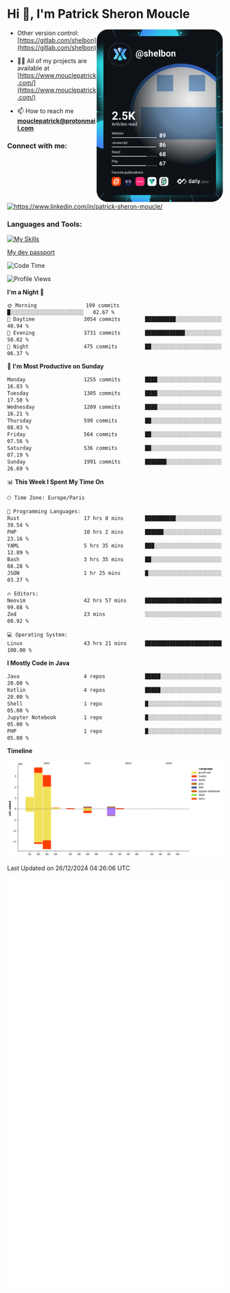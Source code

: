  
  <div align="left">
  <h1 align="left"> Hi 👋, I'm Patrick Sheron Moucle</h1>
<a     href="https://app.daily.dev/shelbon"><img src="https://github.com/shelbon/shelbon/blob/main/devcard.svg"  width="295" align="right" alt="shelbon's Dev Card"/></a>

- Other version control: [https://gitlab.com/shelbon](https://gitlab.com/shelbon)
- 👨‍💻 All of my projects are available at [https://www.mouclepatrick.com/](https://www.mouclepatrick.com/)

- 📫 How to reach me **mouclepatrick@protonmail.com**

<h3 align="left">Connect with me:</h3>
<p align="left">
<a href="https://linkedin.com/in/https://www.linkedin.com/in/patrick-sheron-moucle/" target="blank"  ><img align="center" src="https://raw.githubusercontent.com/rahuldkjain/github-profile-readme-generator/master/src/images/icons/Social/linked-in-alt.svg" alt="https://www.linkedin.com/in/patrick-sheron-moucle/" height="30" width="40" /></a>
</p>

<h3 align="left">Languages and Tools:</h3>
 
 [![My Skills](https://skillicons.dev/icons?i=kotlin,java,svelte,vue,spring,laravel,nuxt,htmx,go,php,elixir,graphql,css,html,tailwind,idea,vscode,redis,git,gitlab&perline=6&theme=light)](https://skillicons.dev)

[My dev passport](https://passeport.dev/p/e96cf336-11d7-4edd-916d-11af626333a8)
<!--START_SECTION:waka-->
![Code Time](http://img.shields.io/badge/Code%20Time-4%2C834%20hrs%2040%20mins-blue)

![Profile Views](http://img.shields.io/badge/Profile%20Views-0-blue)

**I'm a Night 🦉** 

```text
🌞 Morning                199 commits         █░░░░░░░░░░░░░░░░░░░░░░░░   02.67 % 
🌆 Daytime                3054 commits        ██████████░░░░░░░░░░░░░░░   40.94 % 
🌃 Evening                3731 commits        █████████████░░░░░░░░░░░░   50.02 % 
🌙 Night                  475 commits         ██░░░░░░░░░░░░░░░░░░░░░░░   06.37 % 
```
📅 **I'm Most Productive on Sunday** 

```text
Monday                   1255 commits        ████░░░░░░░░░░░░░░░░░░░░░   16.83 % 
Tuesday                  1305 commits        ████░░░░░░░░░░░░░░░░░░░░░   17.50 % 
Wednesday                1209 commits        ████░░░░░░░░░░░░░░░░░░░░░   16.21 % 
Thursday                 599 commits         ██░░░░░░░░░░░░░░░░░░░░░░░   08.03 % 
Friday                   564 commits         ██░░░░░░░░░░░░░░░░░░░░░░░   07.56 % 
Saturday                 536 commits         ██░░░░░░░░░░░░░░░░░░░░░░░   07.19 % 
Sunday                   1991 commits        ███████░░░░░░░░░░░░░░░░░░   26.69 % 
```


📊 **This Week I Spent My Time On** 

```text
🕑︎ Time Zone: Europe/Paris

💬 Programming Languages: 
Rust                     17 hrs 8 mins       ██████████░░░░░░░░░░░░░░░   39.54 % 
PHP                      10 hrs 2 mins       ██████░░░░░░░░░░░░░░░░░░░   23.16 % 
YAML                     5 hrs 35 mins       ███░░░░░░░░░░░░░░░░░░░░░░   12.89 % 
Bash                     3 hrs 35 mins       ██░░░░░░░░░░░░░░░░░░░░░░░   08.28 % 
JSON                     1 hr 25 mins        █░░░░░░░░░░░░░░░░░░░░░░░░   03.27 % 

🔥 Editors: 
Neovim                   42 hrs 57 mins      █████████████████████████   99.08 % 
Zed                      23 mins             ░░░░░░░░░░░░░░░░░░░░░░░░░   00.92 % 

💻 Operating System: 
Linux                    43 hrs 21 mins      █████████████████████████   100.00 % 
```

**I Mostly Code in Java** 

```text
Java                     4 repos             █████░░░░░░░░░░░░░░░░░░░░   20.00 % 
Kotlin                   4 repos             █████░░░░░░░░░░░░░░░░░░░░   20.00 % 
Shell                    1 repo              █░░░░░░░░░░░░░░░░░░░░░░░░   05.00 % 
Jupyter Notebook         1 repo              █░░░░░░░░░░░░░░░░░░░░░░░░   05.00 % 
PHP                      1 repo              █░░░░░░░░░░░░░░░░░░░░░░░░   05.00 % 
```



**Timeline**

![Lines of Code chart](https://raw.githubusercontent.com/shelbon/shelbon/main/assets/bar_graph.png)


 Last Updated on 26/12/2024 04:26:06 UTC
<!--END_SECTION:waka--> 
![Metrics](https://github.com/shelbon/shelbon/blob/main/github-metrics.svg)
